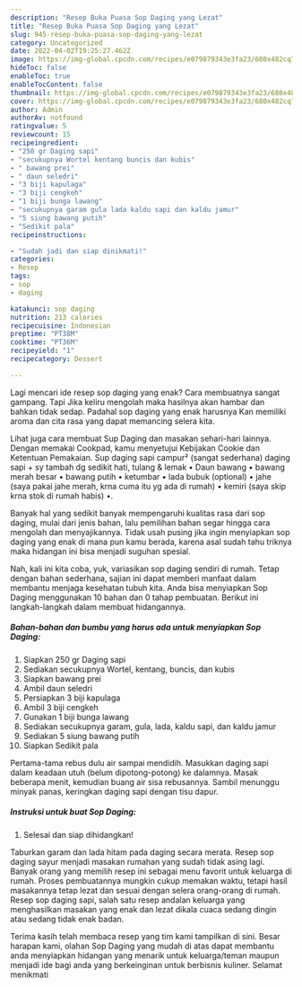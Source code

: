 ```yaml
---
description: "Resep Buka Puasa Sop Daging yang Lezat"
title: "Resep Buka Puasa Sop Daging yang Lezat"
slug: 945-resep-buka-puasa-sop-daging-yang-lezat
category: Uncategorized
date: 2022-04-02T19:25:27.462Z
image: https://img-global.cpcdn.com/recipes/e079879343e3fa23/680x482cq70/sop-daging-foto-resep-utama.jpg
hideToc: false
enableToc: true
enableTocContent: false
thumbnail: https://img-global.cpcdn.com/recipes/e079879343e3fa23/680x482cq70/sop-daging-foto-resep-utama.jpg
cover: https://img-global.cpcdn.com/recipes/e079879343e3fa23/680x482cq70/sop-daging-foto-resep-utama.jpg
author: Admin
authorAv: notfound
ratingvalue: 5
reviewcount: 15
recipeingredient:
- "250 gr Daging sapi"
- "secukupnya Wortel kentang buncis dan kubis"
- " bawang prei"
- " daun seledri"
- "3 biji kapulaga"
- "3 biji cengkeh"
- "1 biji bunga lawang"
- "secukupnya garam gula lada kaldu sapi dan kaldu jamur"
- "5 siung bawang putih"
- "Sedikit pala"
recipeinstructions:

- "Sudah jadi dan siap dinikmati!"
categories:
- Resep
tags:
- sop
- daging

katakunci: sop daging 
nutrition: 213 calories
recipecuisine: Indonesian
preptime: "PT38M"
cooktime: "PT36M"
recipeyield: "1"
recipecategory: Dessert

---
```



Lagi mencari ide resep sop daging yang enak? Cara membuatnya sangat gampang. Tapi Jika keliru mengolah maka hasilnya akan hambar dan bahkan tidak sedap. Padahal sop daging yang enak harusnya Kan memiliki aroma dan cita rasa yang dapat memancing selera kita.


Lihat juga cara membuat Sup Daging dan masakan sehari-hari lainnya. Dengan memakai Cookpad, kamu menyetujui Kebijakan Cookie dan Ketentuan Pemakaian. Sup daging sapi campur² (sangat sederhana) daging sapi + sy tambah dg sedikit hati, tulang &amp; lemak • Daun bawang • bawang merah besar • bawang putih • ketumbar • lada bubuk (optional) • jahe (saya pakai jahe merah, krna cuma itu yg ada di rumah) • kemiri (saya skip krna stok di rumah habis) •.

Banyak hal yang sedikit banyak mempengaruhi kualitas rasa dari sop daging, mulai dari jenis bahan, lalu pemilihan bahan segar hingga cara mengolah dan menyajikannya. Tidak usah pusing jika ingin menyiapkan sop daging yang enak di mana pun kamu berada, karena asal sudah tahu triknya maka hidangan ini bisa menjadi suguhan spesial.


Nah, kali ini kita coba, yuk, variasikan sop daging sendiri di rumah. Tetap dengan bahan sederhana, sajian ini dapat memberi manfaat dalam membantu menjaga kesehatan tubuh kita. Anda bisa menyiapkan Sop Daging menggunakan 10 bahan dan 0 tahap pembuatan. Berikut ini langkah-langkah dalam membuat hidangannya.

<!--inarticleads1-->

##### Bahan-bahan dan bumbu yang harus ada untuk menyiapkan Sop Daging:

1. Siapkan 250 gr Daging sapi
1. Sediakan secukupnya Wortel, kentang, buncis, dan kubis
1. Siapkan  bawang prei
1. Ambil  daun seledri
1. Persiapkan 3 biji kapulaga
1. Ambil 3 biji cengkeh
1. Gunakan 1 biji bunga lawang
1. Sediakan secukupnya garam, gula, lada, kaldu sapi, dan kaldu jamur
1. Sediakan 5 siung bawang putih
1. Siapkan Sedikit pala


Pertama-tama rebus dulu air sampai mendidih. Masukkan daging sapi dalam keadaan utuh (belum dipotong-potong) ke dalamnya. Masak beberapa menit, kemudian buang air sisa rebusannya. Sambil menunggu minyak panas, keringkan daging sapi dengan tisu dapur. 

<!--inarticleads2-->

##### Instruksi untuk buat Sop Daging:


1. Selesai dan siap dihidangkan!

Taburkan garam dan lada hitam pada daging secara merata. Resep sop daging sayur menjadi masakan rumahan yang sudah tidak asing lagi. Banyak orang yang memilih resep ini sebagai menu favorit untuk keluarga di rumah. Proses pembuatannya mungkin cukup memakan waktu, tetapi hasil masakannya tetap lezat dan sesuai dengan selera orang-orang di rumah. Resep sop daging sapi, salah satu resep andalan keluarga yang menghasilkan masakan yang enak dan lezat dikala cuaca sedang dingin atau sedang tidak enak badan. 

Terima kasih telah membaca resep yang tim kami tampilkan di sini. Besar harapan kami, olahan Sop Daging yang mudah di atas dapat membantu anda menyiapkan hidangan yang menarik untuk keluarga/teman maupun menjadi ide bagi anda yang berkeinginan untuk berbisnis kuliner. Selamat menikmati
